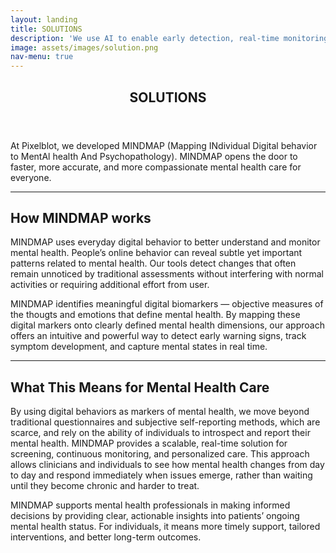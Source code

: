 ```yaml
---
layout: landing
title: SOLUTIONS
description: 'We use AI to enable early detection, real-time monitoring, and targeted strategies for public mental health and precision medicine.'
image: assets/images/solution.png
nav-menu: true
---
```


<!-- Main -->
<div id="main" class="alt">

<!-- One -->
<section id="one">
	<div class="inner">
		<header class="major">
			<h1>SOLUTIONS</h1>
		</header>

<!-- Content -->
<p>At Pixelblot, we developed MINDMAP (Mapping INdividual Digital behavior to MentAl health And Psychopathology). MINDMAP opens the door to faster, more accurate, and more compassionate mental health care for everyone.</p>

<hr class="major" />

<h2 id="content">How MINDMAP works</h2>
<p>MINDMAP uses everyday digital behavior to better understand and monitor mental health. People’s online behavior can reveal subtle yet important patterns related to mental health. Our tools detect changes that often remain unnoticed by traditional assessments without interfering with normal activities or requiring additional effort from user.</p>

<p>MINDMAP identifies meaningful digital biomarkers — objective measures of the thougts and emotions that define mental health. By mapping these digital markers onto clearly defined mental health dimensions, our approach offers an intuitive and powerful way to detect early warning signs, track symptom development, and capture mental states in real time.</p>

<hr class="major" />

<h2 id="content">What This Means for Mental Health Care</h2>
<p>By using digital behaviors as markers of mental health, we move beyond traditional questionnaires and subjective self-reporting methods, which are scarce, and rely on the ability of individuals to introspect and report their mental health. MINDMAP provides a scalable, real-time solution for screening, continuous monitoring, and personalized care. This approach allows clinicians and individuals to see how mental health changes from day to day and respond immediately when issues emerge, rather than waiting until they become chronic and harder to treat.</p>

<p>MINDMAP supports mental health professionals in making informed decisions by providing clear, actionable insights into patients’ ongoing mental health status. For individuals, it means more timely support, tailored interventions, and better long-term outcomes.</p>

</div>
